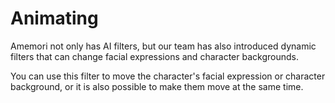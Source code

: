 # Animating

Amemori not only has AI filters, but our team has also introduced dynamic filters that can change facial expressions and character backgrounds. 

You can use this filter to move the character's facial expression or character background, or
it is also possible to make them move at the same time.
